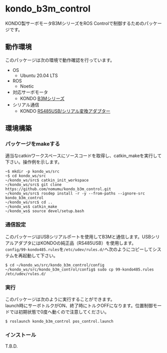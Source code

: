 # kondo_b3m_control
KONDO製サーボモータB3MシリーズをROS Controlで制御するためのパッケージです。

## 動作環境
このパッケージは次の環境で動作確認を行っています。
- OS
  - Ubuntu 20.04 LTS
- ROS
  - Noetic
- 対応サーボモータ
  - KONDO [B3Mシリーズ](https://kondo-robot.com/product-category/servomotor/b3m)
- シリアル通信
  - KONDO [RS485USB/シリアル変換アダプター](https://kondo-robot.com/product/02133)

## 環境構築
### パッケージをmakeする
適当なcatkinワークスペースにソースコードを取得し、catkin_makeを実行して下さい。操作例を示します。  
```
~$ mkdir -p kondo_ws/src
~$ cd kondo_ws/src
~/kondo_ws/src$ catkin_init_workspace
~/kondo_ws/src$ git clone https://github.com/nomumu/kondo_b3m_control.git
~/kondo_ws/src$ rosdep install -r -y --from-paths --ignore-src kondo_b3m_control
~/kondo_ws/src$ cd ..
~/kondo_ws$ catkin_make
~/kondo_ws$ source devel/setup.bash
```

### 通信設定
このパッケージはUSBシリアルポートを使用してB3Mと通信します。USBシリアルアダプタにはKONDOの純正品（RS485USB）を使用します。  
`config/99-kondo485.rules`を`/etc/udev/rules.d/`へ次のようにコピーしてシステムを再起動して下さい。
```
$ cd ~/kondo_ws/src/kondo_b3m_control/config
~/kondo_ws/src/kondo_b3m_control/config$ sudo cp 99-kondo485.rules /etc/udev/rules.d/
```

### 実行
このパッケージは次のように実行することができます。  
launch時にサーボトルクがON、終了時にトルクOFFになります。位置制御モードでは初期状態で0度へ動くので注意してください。  
```
$ roslaunch kondo_b3m_control pos_control.launch
```


### インストール
T.B.D.
